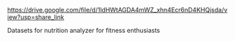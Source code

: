 https://drive.google.com/file/d/1ldHWtAGDA4mWZ_xhn4Ecr6nD4KHQjsda/view?usp=share_link

Datasets for nutrition analyzer for fitness enthusiasts
